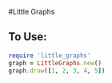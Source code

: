 #Little Graphs

## To Use:

```ruby
require 'little_graphs'
graph = LittleGraphs.new()
graph.draw([1, 2, 3, 4, 5])
```
